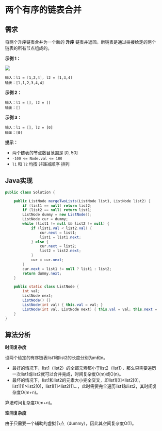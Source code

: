 # 两个有序的链表合并

## 需求

将两个升序链表合并为一个新的 **升序** 链表并返回。新链表是通过拼接给定的两个链表的所有节点组成的。

**示例 1：**

![](https://assets.leetcode.com/uploads/2020/10/03/merge_ex1.jpg)

```
输入：l1 = [1,2,4], l2 = [1,3,4]
输出：[1,1,2,3,4,4]
```

**示例 2：**

```
输入：l1 = [], l2 = []
输出：[]
```

**示例 3：**

```
输入：l1 = [], l2 = [0]
输出：[0]
```

**提示：**

- 两个链表的节点数目范围是 [0, 50]
- `-100 <= Node.val <= 100`
- `l1` 和 `l2` 均按 非递减顺序 排列

## Java实现

```java
public class Solution {

    public ListNode mergeTwoLists(ListNode list1, ListNode list2) {
        if (list1 == null) return list2;
        if (list2 == null) return list1;
        ListNode dummy = new ListNode();
        ListNode cur = dummy;
        while (list1 != null && list2 != null) {
            if (list1.val < list2.val) {
                cur.next = list1;
                list1 = list1.next;
            } else {
                cur.next = list2;
                list2 = list2.next;
            }
            cur = cur.next;
        }
        cur.next = list1 != null ? list1 : list2;
        return dummy.next;
    }

    public static class ListNode {
        int val;
        ListNode next;
        ListNode() {}
        ListNode(int val) { this.val = val; }
        ListNode(int val, ListNode next) { this.val = val; this.next = next; }
    }
}
```

## 算法分析

**时间复杂度**

设两个给定的有序链表list1和list2的长度分别为m和n。


- 最好的情况下，list1（list2）的全部元素都小于list2（list1），那么只需要遍历一次list1或list2就可以合并完成，时间复杂度O(m)或O(n)。
- 最坏的情况下，list1和list2的元素大小完全交叉，即list1[0]<list2[0]，list1[1]>list2[0]，list1[1]<list2[1]...，此时需要完全遍历list1和list2，其时间复杂度O(m+n)。


算法时间复杂度O(m+n)。

**空间复杂度**

由于只需要一个辅助的虚拟节点（dummy），因此其空间复杂度O(1)。

